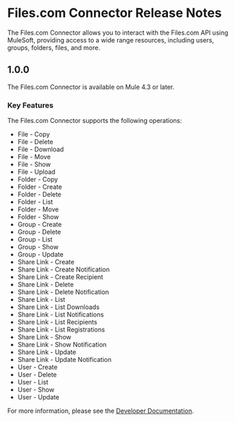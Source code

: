 # Files.com Connector Release Notes

The Files.com Connector allows you to interact with the Files.com API using MuleSoft, providing access to a wide range resources, including users, groups, folders, files, and more.

## 1.0.0

The Files.com Connector is available on Mule 4.3 or later.

### Key Features

The Files.com Connector supports the following operations:

* File - Copy
* File - Delete
* File - Download
* File - Move
* File - Show
* File - Upload
* Folder - Copy
* Folder - Create
* Folder - Delete
* Folder - List
* Folder - Move
* Folder - Show
* Group - Create
* Group - Delete
* Group - List
* Group - Show
* Group - Update
* Share Link - Create
* Share Link - Create Notification
* Share Link - Create Recipient
* Share Link - Delete
* Share Link - Delete Notification
* Share Link - List
* Share Link - List Downloads
* Share Link - List Notifications
* Share Link - List Recipients
* Share Link - List Registrations
* Share Link - Show
* Share Link - Show Notification
* Share Link - Update
* Share Link - Update Notification
* User - Create
* User - Delete
* User - List
* User - Show
* User - Update

For more information, please see the [Developer Documentation](https://developers.files.com/mulesoft/).
